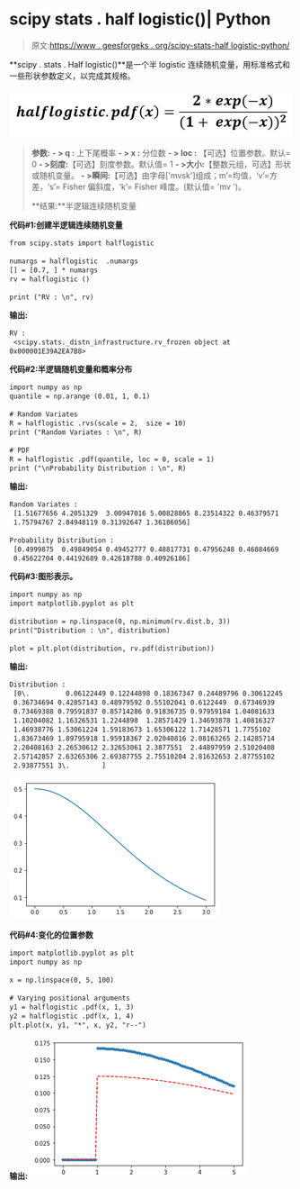 # scipy stats . half logistic()| Python

> 原文:[https://www . geesforgeks . org/scipy-stats-half logistic-python/](https://www.geeksforgeeks.org/scipy-stats-halflogistic-python/)

**scipy . stats . Half logistic()**是一个半 logistic 连续随机变量，用标准格式和一些形状参数定义，以完成其规格。

![](img/baf77ca00f4914631a2d69a8372269ab.png)

> **参数:**
> **- > q :** 上下尾概率
> **- > x :** 分位数
> **- > loc :** 【可选】位置参数。默认= 0
> **- >刻度:**【可选】刻度参数。默认值= 1
> **- >大小:**【整数元组，可选】形状或随机变量。
> **- >瞬间:**【可选】由字母['mvsk']组成；m’=均值，‘v’=方差，‘s’= Fisher 偏斜度，‘k’= Fisher 峰度。(默认值= 'mv ')。
> 
> **结果:**半逻辑连续随机变量

**代码#1:创建半逻辑连续随机变量**

```
from scipy.stats import halflogistic  

numargs = halflogistic  .numargs
[] = [0.7, ] * numargs
rv = halflogistic ()

print ("RV : \n", rv) 
```

**输出:**

```
RV : 
 <scipy.stats._distn_infrastructure.rv_frozen object at 0x000001E39A2EA7B8>

```

**代码#2:半逻辑随机变量和概率分布**

```
import numpy as np
quantile = np.arange (0.01, 1, 0.1)

# Random Variates
R = halflogistic .rvs(scale = 2,  size = 10)
print ("Random Variates : \n", R)

# PDF
R = halflogistic .pdf(quantile, loc = 0, scale = 1)
print ("\nProbability Distribution : \n", R)
```

**输出:**

```
Random Variates : 
 [1.51677656 4.2051329  3.00947016 5.00828865 8.23514322 0.46379571
 1.75794767 2.84948119 0.31392647 1.36186056]

Probability Distribution : 
 [0.4999875  0.49849054 0.49452777 0.48817731 0.47956248 0.46884669
 0.45622704 0.44192689 0.42618788 0.40926186]
```

**代码#3:图形表示。**

```
import numpy as np
import matplotlib.pyplot as plt

distribution = np.linspace(0, np.minimum(rv.dist.b, 3))
print("Distribution : \n", distribution)

plot = plt.plot(distribution, rv.pdf(distribution))
```

**输出:**

```
Distribution : 
 [0\.         0.06122449 0.12244898 0.18367347 0.24489796 0.30612245
 0.36734694 0.42857143 0.48979592 0.55102041 0.6122449  0.67346939
 0.73469388 0.79591837 0.85714286 0.91836735 0.97959184 1.04081633
 1.10204082 1.16326531 1.2244898  1.28571429 1.34693878 1.40816327
 1.46938776 1.53061224 1.59183673 1.65306122 1.71428571 1.7755102
 1.83673469 1.89795918 1.95918367 2.02040816 2.08163265 2.14285714
 2.20408163 2.26530612 2.32653061 2.3877551  2.44897959 2.51020408
 2.57142857 2.63265306 2.69387755 2.75510204 2.81632653 2.87755102
 2.93877551 3\.        ]

```

![](img/fe59dc4b2e7e9edccffc6a31c7f78968.png)

**代码#4:变化的位置参数**

```
import matplotlib.pyplot as plt
import numpy as np

x = np.linspace(0, 5, 100)

# Varying positional arguments
y1 = halflogistic .pdf(x, 1, 3)
y2 = halflogistic .pdf(x, 1, 4)
plt.plot(x, y1, "*", x, y2, "r--")
```

**输出:**
![](img/4a14932b5b5f6d4a63accd45bd2ddce1.png)